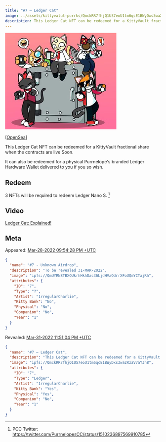 ```yaml
---
title: "#7 – Ledger Cat"
image: ../assets/kittyvalut-purrks/QmckRR7fhjQ1US7eoU1tm6qcE1BWyDxs3wa2RzaV7aYJh8_resize.jpg
description: This Ledger Cat NFT can be redeemed for a KittyVault fractional share or redeem a Ledger Nano S.
---
```


[![#7 – Ledger Cat](../assets/kittyvalut-purrks/QmckRR7fhjQ1US7eoU1tm6qcE1BWyDxs3wa2RzaV7aYJh8_resize.jpg)](https://ipfs.io/ipfs/QmckRR7fhjQ1US7eoU1tm6qcE1BWyDxs3wa2RzaV7aYJh8)

[[OpenSea](https://opensea.io/assets/0xda7d42b6167f1497346d7b2336a6d7a603026db1/6)]

This Ledger Cat NFT can be redeemed for a KittyVault fractional share when the contracts are live Soon.

It can also be redeemed for a physical Purrnelope's branded Ledger Hardware Wallet delivered to you if you so wish. 

## Redeem

3 NFTs will be required to redeem Ledger Nano S. [^1]

## Video

[Ledger Cat: Explained!](posts/explained/202204-ledger-cat)

## Meta

Appeared: [Mar-28-2022 09:54:28 PM +UTC](https://etherscan.io/tx/0x3c94ba360697a8e8e195a4394dc715d2a8612817c0f67e787067e6f31d2e965d)

```json title="ipfs://Qmd4wWVY5YeABtq1UusP1Xko1ALiQ2PMnhwVSz3pcH41cJ"
{
  "name": "#7 - Unknown Airdrop",
  "description": "To be revealed 31-MAR-2022",
  "image": "ipfs://QmUYRN8TBXQUkrhHkhDac36LjdHVaQdrrXFoUQmYCTajRh",
  "attributes": {
    "ID": "7",
    "Type": "?",
    "Artist": "1rregularCharlie",
    "Kitty Bank": "No",
    "Physical": "No",
    "Companion": "No",
    "Year": "1"
  }
}
```

Revealed: [Mar-31-2022 11:51:04 PM +UTC](https://etherscan.io/tx/0x5d2bc436dddaffc8a8eb14cded40ca4860104d3a0958f00ac343ebb2067ec5fe)

```json title="ipfs://QmXxfLR55a2totcPwswLUeM5Sxsu9wXFBZBqRNVmFsnuW1"
{
  "name": "#7 – Ledger Cat",
  "description": "This Ledger Cat NFT can be redeemed for a KittyVault fractional share when the contracts are live SoonTM. It can also be redeemed for a physical Purrnelope's branded Ledger Hardware Wallet delivered to you if you so wish. You will need to trade in a currently TBA number of these NFTs to get your very own Purrnelope’s physical collectible. This NFT will also show in the collection log when that is live on our website™️",
  "image": "ipfs://QmckRR7fhjQ1US7eoU1tm6qcE1BWyDxs3wa2RzaV7aYJh8",
  "attributes": {
    "ID": "7",
    "Type": "Ledger",
    "Artist": "1rregularCharlie",
    "Kitty Bank": "Yes",
    "Physical": "Yes",
    "Companion": "No",
    "Year": "1"
  }
}
```


[^1]: PCC Twitter: https://twitter.com/PurrnelopesCC/status/1510236897569910785